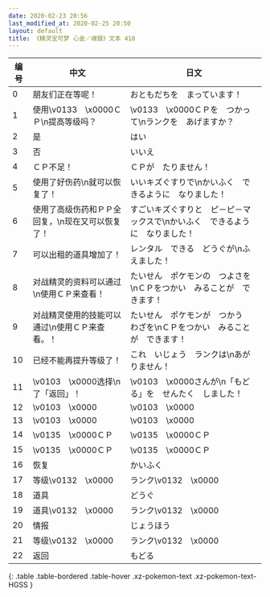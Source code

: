 ```yaml
---
date: 2020-02-23 20:56
last_modified_at: 2020-02-25 20:50
layout: default
title: 《精灵宝可梦 心金／魂银》文本 418
---
```

| 编号 | 中文 | 日文 |
| ---- | ---- | ---- |
| 0 | 朋友们正在等呢！ | おともだちを　まっています！ |
| 1 | 使用\v0133　\x0000ＣＰ\n提高等级吗？ | \v0133　\x0000ＣＰを　つかって\nランクを　あげますか？ |
| 2 | 是 | はい |
| 3 | 否 | いいえ |
| 4 | ＣＰ不足！ | ＣＰが　たりません！ |
| 5 | 使用了好伤药\n就可以恢复了！ | いいキズぐすりで\nかいふく　できるように　なりました！ |
| 6 | 使用了高级伤药和ＰＰ全回复，\n现在又可以恢复了！ | すごいキズぐすりと　ピ－ピ－マックスで\nかいふく　できるように　なりました！ |
| 7 | 可以出租的道具增加了！ | レンタル　できる　どうぐが\nふえました！ |
| 8 | 对战精灵的资料可以通过\n使用ＣＰ来查看！ | たいせん　ポケモンの　つよさを\nＣＰをつかい　みることが　できます！ |
| 9 | 对战精灵使用的技能可以通过\n使用ＣＰ来查看。！ | たいせん　ポケモンが　つかう　わざを\nＣＰをつかい　みることが　できます！ |
| 10 | 已经不能再提升等级了！ | これ　いじょう　ランクは\nあがりません！ |
| 11 | \v0103　\x0000选择\n了「返回」！ | \v0103　\x0000さんが\n「もどる」を　せんたく　しました！ |
| 12 | \v0103　\x0000 | \v0103　\x0000 |
| 13 | \v0103　\x0000 | \v0103　\x0000 |
| 14 | \v0135　\x0000ＣＰ | \v0135　\x0000ＣＰ |
| 15 | \v0135　\x0000ＣＰ | \v0135　\x0000ＣＰ |
| 16 | 恢复 | かいふく |
| 17 | 等级\v0132　\x0000 | ランク\v0132　\x0000 |
| 18 | 道具 | どうぐ |
| 19 | 道具\v0132　\x0000 | ランク\v0132　\x0000 |
| 20 | 情报 | じょうほう |
| 21 | 等级\v0132　\x0000 | ランク\v0132　\x0000 |
| 22 | 返回 | もどる |
{: .table .table-bordered .table-hover .xz-pokemon-text .xz-pokemon-text-HGSS }
